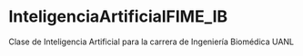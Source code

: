 # InteligenciaArtificialFIME_IB
Clase de Inteligencia Artificial para la carrera de Ingeniería Biomédica UANL

